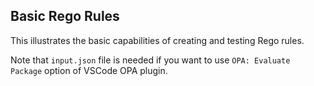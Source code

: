 ## Basic Rego Rules

This illustrates the basic capabilities of creating and testing Rego rules.

Note that `input.json` file is needed if you want to use `OPA: Evaluate Package` option of VSCode OPA plugin.
